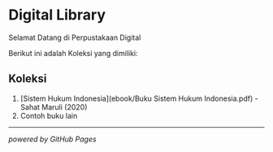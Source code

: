 # Digital Library 

Selamat Datang di Perpustakaan Digital 

Berikut ini adalah Koleksi yang dimiliki: 
## Koleksi 

1. [Sistem Hukum Indonesia](ebook/Buku Sistem Hukum Indonesia.pdf) - Sahat Maruli (2020)
2. Contoh buku lain

---

*powered by GitHub Pages*
